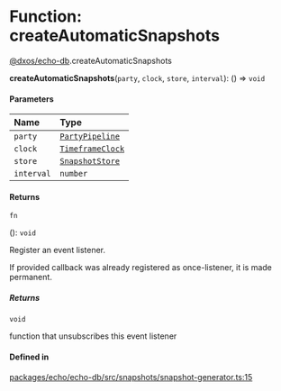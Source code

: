 # Function: createAutomaticSnapshots

[@dxos/echo-db](../modules/dxos_echo_db.md).createAutomaticSnapshots

**createAutomaticSnapshots**(`party`, `clock`, `store`, `interval`): () => `void`

#### Parameters

| Name | Type |
| :------ | :------ |
| `party` | [`PartyPipeline`](../classes/dxos_echo_db.PartyPipeline.md) |
| `clock` | [`TimeframeClock`](../classes/dxos_echo_db.TimeframeClock.md) |
| `store` | [`SnapshotStore`](../classes/dxos_echo_db.SnapshotStore.md) |
| `interval` | `number` |

#### Returns

`fn`

(): `void`

Register an event listener.

If provided callback was already registered as once-listener, it is made permanent.

##### Returns

`void`

function that unsubscribes this event listener

#### Defined in

[packages/echo/echo-db/src/snapshots/snapshot-generator.ts:15](https://github.com/dxos/dxos/blob/main/packages/echo/echo-db/src/snapshots/snapshot-generator.ts#L15)
